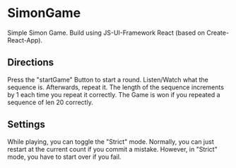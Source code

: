 # SimonGame
Simple Simon Game. Build using JS-UI-Framework React (based on Create-React-App).

## Directions
Press the "startGame" Button to start a round.
Listen/Watch what the sequence is. Afterwards, repeat it.
The length of the sequence increments by 1 each time you repeat it correctly. 
The Game is won if you repeated a sequence of len 20 correctly.

## Settings
While playing, you can toggle the "Strict" mode.
Normally, you can just restart at the current count if you commit a mistake.
However, in "Strict" mode, you have to start over if you fail.
